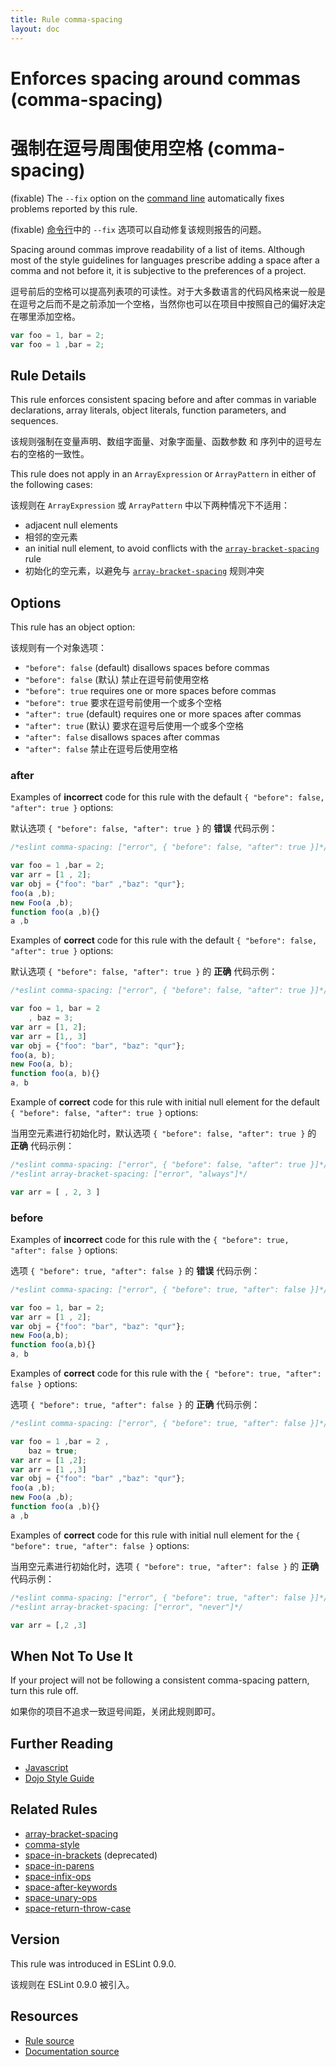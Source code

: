 ```yaml
---
title: Rule comma-spacing
layout: doc
---
```

<!-- Note: No pull requests accepted for this file. See README.md in the root directory for details. -->

# Enforces spacing around commas (comma-spacing)

# 强制在逗号周围使用空格 (comma-spacing)

(fixable) The `--fix` option on the [command line](../user-guide/command-line-interface#fix) automatically fixes problems reported by this rule.

(fixable) [命令行](../user-guide/command-line-interface#fix)中的 `--fix` 选项可以自动修复该规则报告的问题。

Spacing around commas improve readability of a list of items. Although most of the style guidelines for languages prescribe adding a space after a comma and not before it, it is subjective to the preferences of a project.

逗号前后的空格可以提高列表项的可读性。对于大多数语言的代码风格来说一般是在逗号之后而不是之前添加一个空格，当然你也可以在项目中按照自己的偏好决定在哪里添加空格。

```js
var foo = 1, bar = 2;
var foo = 1 ,bar = 2;
```

## Rule Details

This rule enforces consistent spacing before and after commas in variable declarations, array literals, object literals, function parameters, and sequences.

该规则强制在变量声明、数组字面量、对象字面量、函数参数 和 序列中的逗号左右的空格的一致性。

This rule does not apply in an `ArrayExpression` or `ArrayPattern` in either of the following cases:

该规则在 `ArrayExpression` 或 `ArrayPattern` 中以下两种情况下不适用：

* adjacent null elements
* 相邻的空元素
* an initial null element, to avoid conflicts with the [`array-bracket-spacing`](array-bracket-spacing) rule
* 初始化的空元素，以避免与 [`array-bracket-spacing`](array-bracket-spacing) 规则冲突

## Options

This rule has an object option:

该规则有一个对象选项：

* `"before": false` (default) disallows spaces before commas
* `"before": false` (默认) 禁止在逗号前使用空格
* `"before": true` requires one or more spaces before commas
* `"before": true` 要求在逗号前使用一个或多个空格
* `"after": true` (default) requires one or more spaces after commas
* `"after": true` (默认) 要求在逗号后使用一个或多个空格
* `"after": false` disallows spaces after commas
* `"after": false` 禁止在逗号后使用空格

### after

Examples of **incorrect** code for this rule with the default `{ "before": false, "after": true }` options:

默认选项 `{ "before": false, "after": true }` 的 **错误** 代码示例：

```js
/*eslint comma-spacing: ["error", { "before": false, "after": true }]*/

var foo = 1 ,bar = 2;
var arr = [1 , 2];
var obj = {"foo": "bar" ,"baz": "qur"};
foo(a ,b);
new Foo(a ,b);
function foo(a ,b){}
a ,b
```

Examples of **correct** code for this rule with the default `{ "before": false, "after": true }` options:

默认选项 `{ "before": false, "after": true }` 的 **正确** 代码示例：

```js
/*eslint comma-spacing: ["error", { "before": false, "after": true }]*/

var foo = 1, bar = 2
    , baz = 3;
var arr = [1, 2];
var arr = [1,, 3]
var obj = {"foo": "bar", "baz": "qur"};
foo(a, b);
new Foo(a, b);
function foo(a, b){}
a, b
```

Example of **correct** code for this rule with initial null element for the default `{ "before": false, "after": true }` options:

当用空元素进行初始化时，默认选项  `{ "before": false, "after": true }` 的 **正确** 代码示例：

```js
/*eslint comma-spacing: ["error", { "before": false, "after": true }]*/
/*eslint array-bracket-spacing: ["error", "always"]*/

var arr = [ , 2, 3 ]
```

### before

Examples of **incorrect** code for this rule with the `{ "before": true, "after": false }` options:

选项 `{ "before": true, "after": false }` 的 **错误** 代码示例：

```js
/*eslint comma-spacing: ["error", { "before": true, "after": false }]*/

var foo = 1, bar = 2;
var arr = [1 , 2];
var obj = {"foo": "bar", "baz": "qur"};
new Foo(a,b);
function foo(a,b){}
a, b
```

Examples of **correct** code for this rule with the `{ "before": true, "after": false }` options:

选项 `{ "before": true, "after": false }` 的 **正确** 代码示例：

```js
/*eslint comma-spacing: ["error", { "before": true, "after": false }]*/

var foo = 1 ,bar = 2 ,
    baz = true;
var arr = [1 ,2];
var arr = [1 ,,3]
var obj = {"foo": "bar" ,"baz": "qur"};
foo(a ,b);
new Foo(a ,b);
function foo(a ,b){}
a ,b
```

Examples of **correct** code for this rule with initial null element for the `{ "before": true, "after": false }` options:

当用空元素进行初始化时，选项 `{ "before": true, "after": false }` 的 **正确** 代码示例：

```js
/*eslint comma-spacing: ["error", { "before": true, "after": false }]*/
/*eslint array-bracket-spacing: ["error", "never"]*/

var arr = [,2 ,3]
```

## When Not To Use It

If your project will not be following a consistent comma-spacing pattern, turn this rule off.

如果你的项目不追求一致逗号间距，关闭此规则即可。

## Further Reading

* [Javascript](http://javascript.crockford.com/code.html)
* [Dojo Style Guide](https://dojotoolkit.org/reference-guide/1.9/developer/styleguide.html)


## Related Rules

* [array-bracket-spacing](array-bracket-spacing)
* [comma-style](comma-style)
* [space-in-brackets](space-in-brackets) (deprecated)
* [space-in-parens](space-in-parens)
* [space-infix-ops](space-infix-ops)
* [space-after-keywords](space-after-keywords)
* [space-unary-ops](space-unary-ops)
* [space-return-throw-case](space-return-throw-case)

## Version

This rule was introduced in ESLint 0.9.0.

该规则在 ESLint 0.9.0 被引入。

## Resources

* [Rule source](https://github.com/eslint/eslint/tree/master/lib/rules/comma-spacing.js)
* [Documentation source](https://github.com/eslint/eslint/tree/master/docs/rules/comma-spacing.md)
